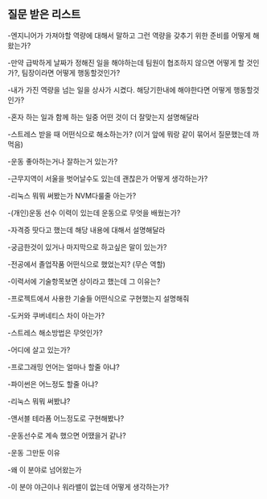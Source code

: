 ## 질문 받은 리스트
-엔지니어가 가져야할 역량에 대해서 말하고 그런 역량을 갖추기 위한 준비를 어떻게 해왔는가?

-만약 급박하게 날짜가 정해진 일을 해야하는데 팀원이 협조하지 않으면 어떻게 할 것인가?, 팀장이라면 어떻게 행동할것인가?

-내가 가진 역량을 넘는 일을 상사가 시켰다. 해당기한내에 해야한다면 어떻게 행동할것인가?

-혼자 하는 일과 함께 하는 일중 어떤 것이 더 잘맞는지 설명해달라

-스트레스 받을 때 어떤식으로 해소하는가? (이거 앞에 뭐랑 같이 묶어서 질문했는데 까먹음)

-운동 좋아하는거나 잘하는거 있는가?

-근무지역이 서울을 벗어날수도 있는데 괜찮은가 어떻게 생각하는가?

-리눅스 뭐뭐 써봤는가 NVM다룰줄 아는가?

-(개인)운동 선수 이력이 있는데 운동으로 무엇을 배웠는가?

-자격증 땃다고 했는데 해당 내용에 대해서 설명해달라

-궁금한것이 있거나 마지막으로 하고싶은 말이 있는가?

-전공에서 졸업작품 어떤식으로 했었는지? (무슨 역할)

-이력서에 기술항목보면 상이라고 했는데 그 이유는?

-프로젝트에서 사용한 기술들 어떤식으로 구현했는지 설명해줘

-도커와 쿠버네티스 차이 아는가?

-스트레스 해소방법은 무엇인가?

-어디에 살고 있는가?

-프로그래밍 언어는 얼마나 할줄 아냐?

-파이썬은 어느정도 할줄 아냐?

-리눅스 뭐뭐 써봤냐?

-앤서블 테라폼 어느정도로 구현해봤나?

-운동선수로 계속 했으면 어땠을거 같나?

-운동 그만둔 이유

-왜 이 분야로 넘어왔는가

-이 분야 야근이나 워라밸이 없는데 어떻게 생각하는가?
